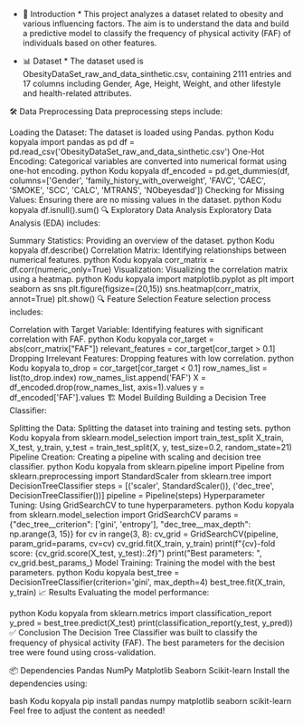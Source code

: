* 📖 Introduction *
This project analyzes a dataset related to obesity and various influencing factors. The aim is to understand the data and build a predictive model to classify the frequency of physical activity (FAF) of individuals based on other features.

* 📊 Dataset *
The dataset used is ObesityDataSet_raw_and_data_sinthetic.csv, containing 2111 entries and 17 columns including Gender, Age, Height, Weight, and other lifestyle and health-related attributes.

🛠 Data Preprocessing
Data preprocessing steps include:

Loading the Dataset: The dataset is loaded using Pandas.
python
Kodu kopyala
import pandas as pd
df = pd.read_csv('ObesityDataSet_raw_and_data_sinthetic.csv')
One-Hot Encoding: Categorical variables are converted into numerical format using one-hot encoding.
python
Kodu kopyala
df_encoded = pd.get_dummies(df, columns=['Gender', 'family_history_with_overweight', 'FAVC', 'CAEC', 'SMOKE', 'SCC', 'CALC', 'MTRANS', 'NObeyesdad'])
Checking for Missing Values: Ensuring there are no missing values in the dataset.
python
Kodu kopyala
df.isnull().sum()
🔍 Exploratory Data Analysis
Exploratory Data Analysis (EDA) includes:

Summary Statistics: Providing an overview of the dataset.
python
Kodu kopyala
df.describe()
Correlation Matrix: Identifying relationships between numerical features.
python
Kodu kopyala
corr_matrix = df.corr(numeric_only=True)
Visualization: Visualizing the correlation matrix using a heatmap.
python
Kodu kopyala
import matplotlib.pyplot as plt
import seaborn as sns
plt.figure(figsize=(20,15))
sns.heatmap(corr_matrix, annot=True)
plt.show()
🔍 Feature Selection
Feature selection process includes:

Correlation with Target Variable: Identifying features with significant correlation with FAF.
python
Kodu kopyala
cor_target = abs(corr_matrix["FAF"])
relevant_features = cor_target[cor_target > 0.1]
Dropping Irrelevant Features: Dropping features with low correlation.
python
Kodu kopyala
to_drop = cor_target[cor_target < 0.1]
row_names_list = list(to_drop.index)
row_names_list.append('FAF')
X = df_encoded.drop(row_names_list, axis=1).values
y = df_encoded['FAF'].values
🏗 Model Building
Building a Decision Tree Classifier:

Splitting the Data: Splitting the dataset into training and testing sets.
python
Kodu kopyala
from sklearn.model_selection import train_test_split
X_train, X_test, y_train, y_test = train_test_split(X, y, test_size=0.2, random_state=21)
Pipeline Creation: Creating a pipeline with scaling and decision tree classifier.
python
Kodu kopyala
from sklearn.pipeline import Pipeline
from sklearn.preprocessing import StandardScaler
from sklearn.tree import DecisionTreeClassifier
steps = [('scaler', StandardScaler()), ('dec_tree', DecisionTreeClassifier())]
pipeline = Pipeline(steps)
Hyperparameter Tuning: Using GridSearchCV to tune hyperparameters.
python
Kodu kopyala
from sklearn.model_selection import GridSearchCV
params = {"dec_tree__criterion": ['gini', 'entropy'], "dec_tree__max_depth": np.arange(3, 15)}
for cv in range(3, 8):
    cv_grid = GridSearchCV(pipeline, param_grid=params, cv=cv)
    cv_grid.fit(X_train, y_train)
    print(f"{cv}-fold score: {cv_grid.score(X_test, y_test):.2f}")
    print("Best parameters: ", cv_grid.best_params_)
Model Training: Training the model with the best parameters.
python
Kodu kopyala
best_tree = DecisionTreeClassifier(criterion='gini', max_depth=4)
best_tree.fit(X_train, y_train)
📈 Results
Evaluating the model performance:

python
Kodu kopyala
from sklearn.metrics import classification_report
y_pred = best_tree.predict(X_test)
print(classification_report(y_test, y_pred))
✅ Conclusion
The Decision Tree Classifier was built to classify the frequency of physical activity (FAF). The best parameters for the decision tree were found using cross-validation.

📦 Dependencies
Pandas
NumPy
Matplotlib
Seaborn
Scikit-learn
Install the dependencies using:

bash
Kodu kopyala
pip install pandas numpy matplotlib seaborn scikit-learn
Feel free to adjust the content as needed!
